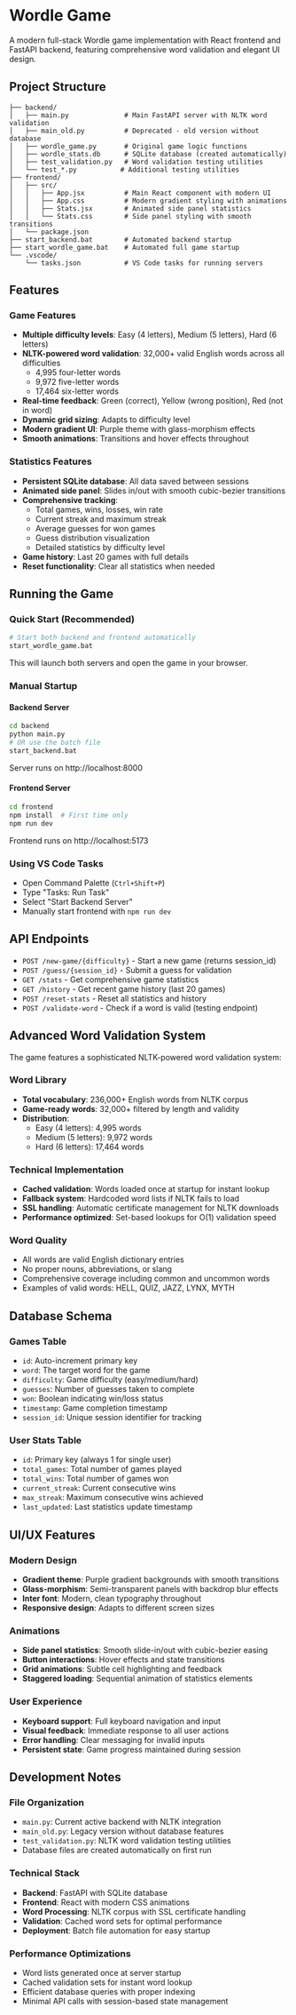 # Wordle Game

A modern full-stack Wordle game implementation with React frontend and FastAPI backend, featuring comprehensive word validation and elegant UI design.

## Project Structure

```
├── backend/
│   ├── main.py              # Main FastAPI server with NLTK word validation
│   ├── main_old.py          # Deprecated - old version without database
│   ├── wordle_game.py       # Original game logic functions
│   ├── wordle_stats.db      # SQLite database (created automatically)
│   ├── test_validation.py   # Word validation testing utilities
│   └── test_*.py           # Additional testing utilities
├── frontend/
│   ├── src/
│   │   ├── App.jsx          # Main React component with modern UI
│   │   ├── App.css          # Modern gradient styling with animations
│   │   ├── Stats.jsx        # Animated side panel statistics
│   │   └── Stats.css        # Side panel styling with smooth transitions
│   └── package.json
├── start_backend.bat        # Automated backend startup
├── start_wordle_game.bat    # Automated full game startup
└── .vscode/
    └── tasks.json           # VS Code tasks for running servers
```

## Features

### Game Features
- **Multiple difficulty levels**: Easy (4 letters), Medium (5 letters), Hard (6 letters)
- **NLTK-powered word validation**: 32,000+ valid English words across all difficulties
  - 4,995 four-letter words
  - 9,972 five-letter words  
  - 17,464 six-letter words
- **Real-time feedback**: Green (correct), Yellow (wrong position), Red (not in word)
- **Dynamic grid sizing**: Adapts to difficulty level
- **Modern gradient UI**: Purple theme with glass-morphism effects
- **Smooth animations**: Transitions and hover effects throughout

### Statistics Features
- **Persistent SQLite database**: All data saved between sessions
- **Animated side panel**: Slides in/out with smooth cubic-bezier transitions
- **Comprehensive tracking**:
  - Total games, wins, losses, win rate
  - Current streak and maximum streak
  - Average guesses for won games
  - Guess distribution visualization
  - Detailed statistics by difficulty level
- **Game history**: Last 20 games with full details
- **Reset functionality**: Clear all statistics when needed

## Running the Game

### Quick Start (Recommended)
```bash
# Start both backend and frontend automatically
start_wordle_game.bat
```
This will launch both servers and open the game in your browser.

### Manual Startup

#### Backend Server
```bash
cd backend
python main.py
# OR use the batch file
start_backend.bat
```
Server runs on http://localhost:8000

#### Frontend Server
```bash
cd frontend
npm install  # First time only
npm run dev
```
Frontend runs on http://localhost:5173

### Using VS Code Tasks
- Open Command Palette (`Ctrl+Shift+P`)
- Type "Tasks: Run Task"
- Select "Start Backend Server"
- Manually start frontend with `npm run dev`

## API Endpoints

- `POST /new-game/{difficulty}` - Start a new game (returns session_id)
- `POST /guess/{session_id}` - Submit a guess for validation
- `GET /stats` - Get comprehensive game statistics
- `GET /history` - Get recent game history (last 20 games)
- `POST /reset-stats` - Reset all statistics and history
- `POST /validate-word` - Check if a word is valid (testing endpoint)

## Advanced Word Validation System

The game features a sophisticated NLTK-powered word validation system:

### Word Library
- **Total vocabulary**: 236,000+ English words from NLTK corpus
- **Game-ready words**: 32,000+ filtered by length and validity
- **Distribution**:
  - Easy (4 letters): 4,995 words
  - Medium (5 letters): 9,972 words
  - Hard (6 letters): 17,464 words

### Technical Implementation
- **Cached validation**: Words loaded once at startup for instant lookup
- **Fallback system**: Hardcoded word lists if NLTK fails to load
- **SSL handling**: Automatic certificate management for NLTK downloads
- **Performance optimized**: Set-based lookups for O(1) validation speed

### Word Quality
- All words are valid English dictionary entries
- No proper nouns, abbreviations, or slang
- Comprehensive coverage including common and uncommon words
- Examples of valid words: HELL, QUIZ, JAZZ, LYNX, MYTH

## Database Schema

### Games Table
- `id`: Auto-increment primary key
- `word`: The target word for the game
- `difficulty`: Game difficulty (easy/medium/hard)
- `guesses`: Number of guesses taken to complete
- `won`: Boolean indicating win/loss status
- `timestamp`: Game completion timestamp
- `session_id`: Unique session identifier for tracking

### User Stats Table
- `id`: Primary key (always 1 for single user)
- `total_games`: Total number of games played
- `total_wins`: Total number of games won
- `current_streak`: Current consecutive wins
- `max_streak`: Maximum consecutive wins achieved
- `last_updated`: Last statistics update timestamp

## UI/UX Features

### Modern Design
- **Gradient theme**: Purple gradient backgrounds with smooth transitions
- **Glass-morphism**: Semi-transparent panels with backdrop blur effects
- **Inter font**: Modern, clean typography throughout
- **Responsive design**: Adapts to different screen sizes

### Animations
- **Side panel statistics**: Smooth slide-in/out with cubic-bezier easing
- **Button interactions**: Hover effects and state transitions
- **Grid animations**: Subtle cell highlighting and feedback
- **Staggered loading**: Sequential animation of statistics elements

### User Experience
- **Keyboard support**: Full keyboard navigation and input
- **Visual feedback**: Immediate response to all user actions
- **Error handling**: Clear messaging for invalid inputs
- **Persistent state**: Game progress maintained during session

## Development Notes

### File Organization
- `main.py`: Current active backend with NLTK integration
- `main_old.py`: Legacy version without database features
- `test_validation.py`: NLTK word validation testing utilities
- Database files are created automatically on first run

### Technical Stack
- **Backend**: FastAPI with SQLite database
- **Frontend**: React with modern CSS animations
- **Word Processing**: NLTK corpus with SSL certificate handling
- **Validation**: Cached word sets for optimal performance
- **Deployment**: Batch file automation for easy startup

### Performance Optimizations
- Word lists generated once at server startup
- Cached validation sets for instant word lookup
- Efficient database queries with proper indexing
- Minimal API calls with session-based state management
